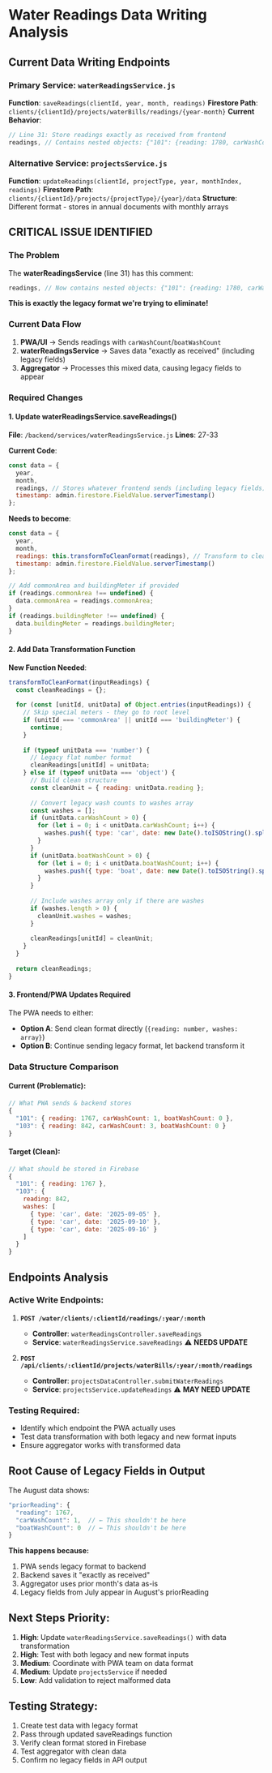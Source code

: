 # Water Readings Data Writing Analysis

## Current Data Writing Endpoints

### Primary Service: `waterReadingsService.js`
**Function**: `saveReadings(clientId, year, month, readings)`
**Firestore Path**: `clients/{clientId}/projects/waterBills/readings/{year-month}`
**Current Behavior**: 
```javascript
// Line 31: Store readings exactly as received from frontend
readings, // Contains nested objects: {"101": {reading: 1780, carWashCount: 2, boatWashCount: 1}}
```

### Alternative Service: `projectsService.js` 
**Function**: `updateReadings(clientId, projectType, year, monthIndex, readings)`
**Firestore Path**: `clients/{clientId}/projects/{projectType}/{year}/data`
**Structure**: Different format - stores in annual documents with monthly arrays

## CRITICAL ISSUE IDENTIFIED

### The Problem
The **waterReadingsService** (line 31) has this comment:
```javascript
readings, // Now contains nested objects: {"101": {reading: 1780, carWashCount: 2, boatWashCount: 1}}
```

**This is exactly the legacy format we're trying to eliminate!**

### Current Data Flow
1. **PWA/UI** → Sends readings with `carWashCount`/`boatWashCount` 
2. **waterReadingsService** → Saves data "exactly as received" (including legacy fields)
3. **Aggregator** → Processes this mixed data, causing legacy fields to appear

### Required Changes

#### 1. Update waterReadingsService.saveReadings()
**File**: `/backend/services/waterReadingsService.js`
**Lines**: 27-33

**Current Code**:
```javascript
const data = {
  year,
  month,
  readings, // Stores whatever frontend sends (including legacy fields)
  timestamp: admin.firestore.FieldValue.serverTimestamp()
};
```

**Needs to become**:
```javascript
const data = {
  year,
  month,
  readings: this.transformToCleanFormat(readings), // Transform to clean structure
  timestamp: admin.firestore.FieldValue.serverTimestamp()
};

// Add commonArea and buildingMeter if provided
if (readings.commonArea !== undefined) {
  data.commonArea = readings.commonArea;
}
if (readings.buildingMeter !== undefined) {
  data.buildingMeter = readings.buildingMeter;
}
```

#### 2. Add Data Transformation Function
**New Function Needed**:
```javascript
transformToCleanFormat(inputReadings) {
  const cleanReadings = {};
  
  for (const [unitId, unitData] of Object.entries(inputReadings)) {
    // Skip special meters - they go to root level
    if (unitId === 'commonArea' || unitId === 'buildingMeter') {
      continue;
    }
    
    if (typeof unitData === 'number') {
      // Legacy flat number format
      cleanReadings[unitId] = unitData;
    } else if (typeof unitData === 'object') {
      // Build clean structure
      const cleanUnit = { reading: unitData.reading };
      
      // Convert legacy wash counts to washes array
      const washes = [];
      if (unitData.carWashCount > 0) {
        for (let i = 0; i < unitData.carWashCount; i++) {
          washes.push({ type: 'car', date: new Date().toISOString().split('T')[0] });
        }
      }
      if (unitData.boatWashCount > 0) {
        for (let i = 0; i < unitData.boatWashCount; i++) {
          washes.push({ type: 'boat', date: new Date().toISOString().split('T')[0] });
        }
      }
      
      // Include washes array only if there are washes
      if (washes.length > 0) {
        cleanUnit.washes = washes;
      }
      
      cleanReadings[unitId] = cleanUnit;
    }
  }
  
  return cleanReadings;
}
```

#### 3. Frontend/PWA Updates Required
The PWA needs to either:
- **Option A**: Send clean format directly (`{reading: number, washes: array}`)
- **Option B**: Continue sending legacy format, let backend transform it

### Data Structure Comparison

#### Current (Problematic):
```javascript
// What PWA sends & backend stores
{
  "101": { reading: 1767, carWashCount: 1, boatWashCount: 0 },
  "103": { reading: 842, carWashCount: 3, boatWashCount: 0 }
}
```

#### Target (Clean):
```javascript
// What should be stored in Firebase
{
  "101": { reading: 1767 },
  "103": { 
    reading: 842,
    washes: [
      { type: 'car', date: '2025-09-05' },
      { type: 'car', date: '2025-09-10' },
      { type: 'car', date: '2025-09-16' }
    ]
  }
}
```

## Endpoints Analysis

### Active Write Endpoints:
1. **`POST /water/clients/:clientId/readings/:year/:month`** 
   - **Controller**: `waterReadingsController.saveReadings`
   - **Service**: `waterReadingsService.saveReadings` ⚠️ **NEEDS UPDATE**

2. **`POST /api/clients/:clientId/projects/waterBills/:year/:month/readings`**
   - **Controller**: `projectsDataController.submitWaterReadings`
   - **Service**: `projectsService.updateReadings` ⚠️ **MAY NEED UPDATE**

### Testing Required:
- Identify which endpoint the PWA actually uses
- Test data transformation with both legacy and new format inputs
- Ensure aggregator works with transformed data

## Root Cause of Legacy Fields in Output

The August data shows:
```javascript
"priorReading": {
  "reading": 1767,
  "carWashCount": 1,  // ← This shouldn't be here
  "boatWashCount": 0  // ← This shouldn't be here
}
```

**This happens because:**
1. PWA sends legacy format to backend
2. Backend saves it "exactly as received" 
3. Aggregator uses prior month's data as-is
4. Legacy fields from July appear in August's priorReading

## Next Steps Priority:
1. **High**: Update `waterReadingsService.saveReadings()` with data transformation
2. **High**: Test with both legacy and new format inputs  
3. **Medium**: Coordinate with PWA team on data format
4. **Medium**: Update `projectsService` if needed
5. **Low**: Add validation to reject malformed data

## Testing Strategy:
1. Create test data with legacy format
2. Pass through updated saveReadings function
3. Verify clean format stored in Firebase
4. Test aggregator with clean data
5. Confirm no legacy fields in API output